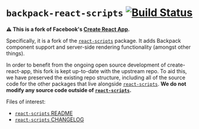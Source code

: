 # `backpack-react-scripts` [![Build Status](https://travis-ci.org/Skyscanner/backpack-react-scripts.svg?branch=fork)](https://travis-ci.org/Skyscanner/backpack-react-scripts)

**⚠️ This is a fork of Facebook's [Create React App](https://github.com/facebook/create-react-app).**

Specifically, it is a fork of the [`react-scripts`](https://github.com/facebook/create-react-app/tree/master/packages/react-scripts) package. It adds Backpack component support and server-side rendering functionality (amongst other things).

In order to benefit from the ongoing open source development of create-react-app, this fork is kept up-to-date with the upstream repo. To aid this, we have preserved the existing repo structure, including all of the source code for the other packages that live alongside [`react-scripts`](https://github.com/facebook/create-react-app/tree/master/packages/react-scripts). **We do not modify any source code outside of [`react-scripts`](https://github.com/facebook/create-react-app/tree/master/packages/react-scripts).**

Files of interest:

- [`react-scripts` README](packages/react-scripts/README.md)
- [`react-scripts` CHANGELOG](packages/react-scripts/CHANGELOG.md)
